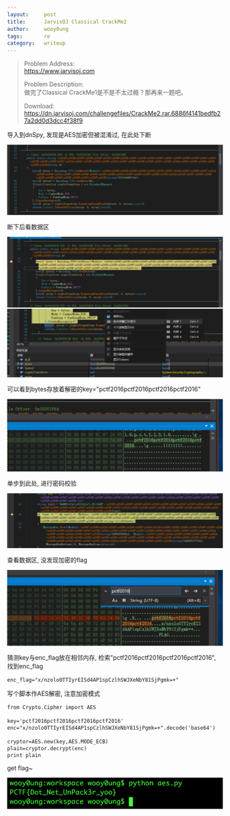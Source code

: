 ```yaml
---
layout:     post
title:      JarvisOJ Classical CrackMe2
author:     wooy0ung
tags: 		re
category:  	writeup
---
```



>Problem Address:  
>https://www.jarvisoj.com  
>  
>Problem Description:  
>做完了Classical CrackMe1是不是不太过瘾？那再来一题吧。  
>  
>Download:  
>https://dn.jarvisoj.com/challengefiles/CrackMe2.rar.6886f4141bedfb27a2dd0d3dcc4f38f9  
<!-- more -->


导入到dnSpy, 发现是AES加密但被混淆过, 在此处下断

![](/assets/img/writeup/re/2017-10-12-jarvisoj-classical-crackme2/0x00.png)

断下后看数据区

![](/assets/img/writeup/re/2017-10-12-jarvisoj-classical-crackme2/0x01.png)
![](/assets/img/writeup/re/2017-10-12-jarvisoj-classical-crackme2/0x02.png)

可以看到bytes存放着解密的key="pctf2016pctf2016pctf2016pctf2016"

![](/assets/img/writeup/re/2017-10-12-jarvisoj-classical-crackme2/0x03.png)

单步到此处, 进行密码校验

![](/assets/img/writeup/re/2017-10-12-jarvisoj-classical-crackme2/0x04.png)

查看数据区, 没发现加密的flag

![](/assets/img/writeup/re/2017-10-12-jarvisoj-classical-crackme2/0x05.png)

猜测key与enc_flag放在相邻内存, 检索"pctf2016pctf2016pctf2016pctf2016", 找到enc_flag

```
enc_flag="x/nzolo0TTIyrEISd4AP1spCzlhSWJXeNbY81SjPgmk=+"
```

写个脚本作AES解密, 注意加密模式

```
from Crypto.Cipher import AES

key='pctf2016pctf2016pctf2016pctf2016'
enc="x/nzolo0TTIyrEISd4AP1spCzlhSWJXeNbY81SjPgmk=+".decode('base64')

cryptor=AES.new(key,AES.MODE_ECB)
plain=cryptor.decrypt(enc)
print plain
```

get flag~

![](/assets/img/writeup/re/2017-10-12-jarvisoj-classical-crackme2/0x06.png)